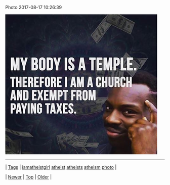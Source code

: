 <!--
title: Photo 2017-08-17 10
date: 2020-06-28T15:27:00.170Z
tags: iamatheistgirl, atheist, atheists, atheism, photo
-->


Photo 2017-08-17 10:26:39

![](164287385419-0.jpg)

<!--BOTTOM-POST-NAVIGATION-->
---

| [Tags](tags.md) | [iamatheistgirl](tag-iamatheistgirl.md) [atheist](tag-atheist.md) [atheists](tag-atheists.md) [atheism](tag-atheism.md) [photo](tag-photo.md) |

| [Newer](163952326809.md) | [Top](index.md) | [Older](164476380294.md) |